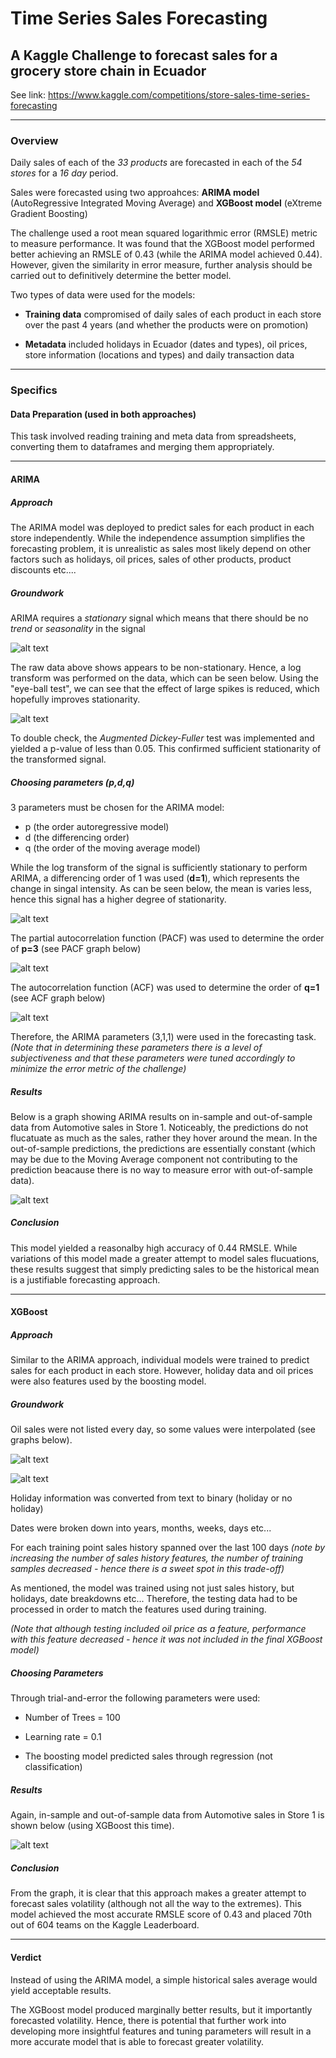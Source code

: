 # Time Series Sales Forecasting

## A Kaggle Challenge to forecast sales for a grocery store chain in Ecuador 

 See link: https://www.kaggle.com/competitions/store-sales-time-series-forecasting

------
### Overview

Daily sales of each of the *33 products* are forecasted in each of the *54 stores* for a *16 day* period.

Sales were forecasted using two approahces: **ARIMA model** (AutoRegressive Integrated Moving Average) and **XGBoost model** (eXtreme Gradient Boosting)

The challenge used a root mean squared logarithmic error (RMSLE) metric to measure performance. It was found that the XGBoost model performed better achieving an RMSLE of 0.43 (while the ARIMA model achieved 0.44). However, given the similarity in error measure, further analysis should be carried out to definitively determine the better model. 

Two types of data were used for the models:

* **Training data** compromised of daily sales of each product in each store over the past 4 years (and whether the products were on promotion)

* **Metadata** included holidays in Ecuador (dates and types), oil prices, store information (locations and types) and daily transaction data


------
### Specifics

#### Data Preparation (used in both approaches)

This task involved reading training and meta data from spreadsheets, converting them to dataframes and merging them appropriately.

------

#### ARIMA 

##### Approach
The ARIMA model was deployed to predict sales for each product in each store independently. While the independence assumption simplifies the forecasting problem, it is unrealistic as sales most likely depend on other factors such as holidays, oil prices, sales of other products, product discounts etc....

##### Groundwork

ARIMA requires a *stationary* signal which means that there should be no *trend* or *seasonality* in the signal

![alt text](https://github.com/ss16318/SalesForecasting/blob/main/Plots/Raw.png)

The raw data above shows appears to be non-stationary. Hence, a log transform was performed on the data, which can be seen below. Using the "eye-ball test", we can see that the effect of large spikes is reduced, which hopefully improves stationarity.

![alt text](https://github.com/ss16318/SalesForecasting/blob/main/Plots/Log.png)

To double check, the *Augmented Dickey-Fuller* test was implemented and yielded a p-value of less than 0.05. This confirmed sufficient stationarity of the transformed signal.

##### Choosing parameters (p,d,q)

3 parameters must be chosen for the ARIMA model: 
* p (the order autoregressive model)
* d (the differencing order) 
* q (the order of the moving average model)

While the log transform of the signal is sufficiently stationary to perform ARIMA, a differencing order of 1 was used (**d=1**), which represents the change in singal intensity. As can be seen below, the mean is varies less, hence this signal has a higher degree of stationarity.

![alt text](https://github.com/ss16318/SalesForecasting/blob/main/Plots/DiffLog.png)

The partial autocorrelation function (PACF) was used to determine the order of **p=3** (see PACF graph below)

![alt text](https://github.com/ss16318/SalesForecasting/blob/main/Plots/PACF.png)

The autocorrelation function (ACF) was used to determine the order of **q=1** (see ACF graph below)

![alt text](https://github.com/ss16318/SalesForecasting/blob/main/Plots/ACF.png)

Therefore, the ARIMA parameters (3,1,1) were used in the forecasting task. *(Note that in determining these parameters there is a level of subjectiveness and that these parameters were tuned accordingly to minimize the error metric of the challenge)*

##### Results

Below is a graph showing ARIMA results on in-sample and out-of-sample data from Automotive sales in Store 1. Noticeably, the predictions do not flucatuate as much as the sales, rather they hover around the mean. In the out-of-sample predictions, the predictions are essentially constant (which may be due to the Moving Average component not contributing to the prediction beacause there is no way to measure error with out-of-sample data). 

![alt text](https://github.com/ss16318/SalesForecasting/blob/main/Plots/Sales.png)

##### Conclusion

This model yielded a reasonalby high accuracy of 0.44 RMSLE. While variations of this model made a greater attempt to model sales flucuations, these results suggest that simply predicting sales to be the historical mean is a justifiable forecasting approach. 

------

#### XGBoost 

##### Approach
Similar to the ARIMA approach, individual models were trained to predict sales for each product in each store. However, holiday data and oil prices were also features used by the boosting model.

##### Groundwork

Oil sales were not listed every day, so some values were interpolated (see graphs below).

![alt text](https://github.com/ss16318/SalesForecasting/blob/main/Plots/rawOil.png)

![alt text](https://github.com/ss16318/SalesForecasting/blob/main/Plots/interOil.png)

Holiday information was converted from text to binary (holiday or no holiday)

Dates were broken down into years, months, weeks, days etc...

For each training point sales history spanned over the last 100 days *(note by increasing the number of sales history features, the number of training samples decreased - hence there is a sweet spot in this trade-off)*

As mentioned, the model was trained using not just sales history, but holidays, date breakdowns etc... Therefore, the testing data had to be processed in order to match the features used during training.

*(Note that although testing included oil price as a feature, performance with this feature decreased - hence it was not included in the final XGBoost model)*

##### Choosing Parameters

Through trial-and-error the following parameters were used:

* Number of Trees = 100

* Learning rate = 0.1

* The boosting model predicted sales through regression (not classification)

##### Results

Again, in-sample and out-of-sample data from Automotive sales in Store 1 is shown below (using XGBoost this time).

![alt text](https://github.com/ss16318/SalesForecasting/blob/main/Plots/SalesBoost.png)

##### Conclusion

From the graph, it is clear that this approach makes a greater attempt to forecast sales volatility (although not all the way to the extremes). This model achieved the most accurate RMSLE score of 0.43 and placed 70th out of 604 teams on the Kaggle Leaderboard.

------

#### Verdict

Instead of using the ARIMA model, a simple historical sales average would yield acceptable results. 

The XGBoost model produced marginally better results, but it importantly forecasted volatility. Hence, there is potential that further work into developing more insightful features and tuning parameters will result in a more accurate model that is able to forecast greater volatility.  










